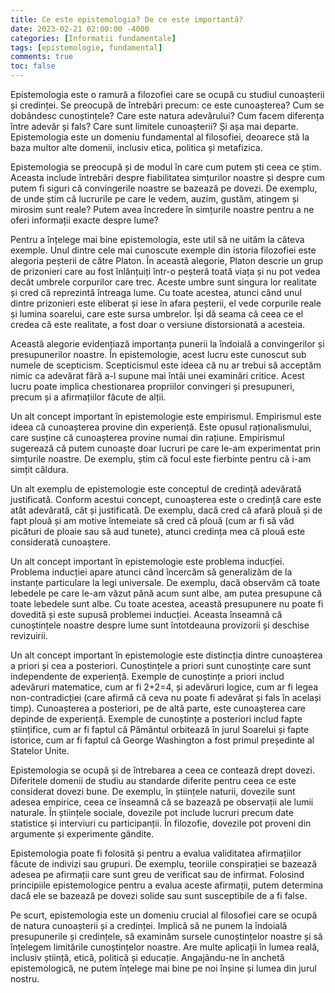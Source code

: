 ```yaml
---
title: Ce este epistemologia? De ce este importantă?
date: 2023-02-21 02:00:00 -4000
categories: [Informatii fundamentale]
tags: [epistemologie, fundamental]
comments: true
toc: false
---
```


Epistemologia este o ramură a filozofiei care se ocupă cu studiul cunoașterii și credinței. Se preocupă de întrebări precum: ce este cunoașterea? Cum se dobândesc cunoștințele? Care este natura adevărului? Cum facem diferența între adevăr și fals? Care sunt limitele cunoașterii? Și așa mai departe. Epistemologia este un domeniu fundamental al filosofiei, deoarece stă la baza multor alte domenii, inclusiv etica, politica și metafizica.

Epistemologia se preocupă și de modul în care cum putem ști ceea ce știm. Aceasta include întrebări despre fiabilitatea simțurilor noastre și despre cum putem fi siguri că convingerile noastre se bazează pe dovezi. De exemplu, de unde știm că lucrurile pe care le vedem, auzim, gustăm, atingem și mirosim sunt reale? Putem avea încredere în simțurile noastre pentru a ne oferi informații exacte despre lume?

Pentru a înțelege mai bine epistemologia, este util să ne uităm la câteva exemple. Unul dintre cele mai cunoscute exemple din istoria filozofiei este alegoria peșterii de către Platon. În această alegorie, Platon descrie un grup de prizonieri care au fost înlănțuiți într-o peșteră toată viața și nu pot vedea decât umbrele corpurilor care trec. Aceste umbre sunt singura lor realitate și cred că reprezintă întreaga lume. Cu toate acestea, atunci când unul dintre prizonieri este eliberat și iese în afara peșterii, el vede corpurile reale și lumina soarelui, care este sursa umbrelor. Își dă seama că ceea ce el credea că este realitate, a fost doar o versiune distorsionată a acesteia.

Această alegorie evidențiază importanța punerii la îndoială a convingerilor și presupunerilor noastre. În epistemologie, acest lucru este cunoscut sub numele de scepticism. Scepticismul este ideea că nu ar trebui să acceptăm nimic ca adevărat fără a-l supune mai întâi unei examinări critice. Acest lucru poate implica chestionarea propriilor convingeri și presupuneri, precum și a afirmațiilor făcute de alții.

Un alt concept important în epistemologie este empirismul. Empirismul este ideea că cunoașterea provine din experiență. Este opusul raționalismului, care susține că cunoașterea provine numai din rațiune. Empirismul sugerează că putem cunoaște doar lucruri pe care le-am experimentat prin simțurile noastre. De exemplu, știm că focul este fierbinte pentru că i-am simțit căldura.

Un alt exemplu de epistemologie este conceptul de credință adevărată justificată. Conform acestui concept, cunoașterea este o credință care este atât adevărată, cât și justificată. De exemplu, dacă cred că afară plouă și de fapt plouă și am motive întemeiate să cred că plouă (cum ar fi să văd picături de ploaie sau să aud tunete), atunci credința mea că plouă este considerată cunoaștere.

Un alt concept important în epistemologie este problema inducției. Problema inducției apare atunci când încercăm să generalizăm de la instanțe particulare la legi universale. De exemplu, dacă observăm că toate lebedele pe care le-am văzut până acum sunt albe, am putea presupune că toate lebedele sunt albe. Cu toate acestea, această presupunere nu poate fi dovedită și este supusă problemei inducției. Aceasta înseamnă că cunoștințele noastre despre lume sunt întotdeauna provizorii și deschise revizuirii.

Un alt concept important în epistemologie este distincția dintre cunoașterea a priori și cea a posteriori. Cunoștințele a priori sunt cunoștințe care sunt independente de experiență. Exemple de cunoștințe a priori includ adevăruri matematice, cum ar fi 2+2=4, și adevăruri logice, cum ar fi legea non-contradicției (care afirmă că ceva nu poate fi adevărat și fals în același timp). Cunoașterea a posteriori, pe de altă parte, este cunoașterea care depinde de experiență. Exemple de cunoștințe a posteriori includ fapte științifice, cum ar fi faptul că Pământul orbitează în jurul Soarelui și fapte istorice, cum ar fi faptul că George Washington a fost primul președinte al Statelor Unite.

Epistemologia se ocupă și de întrebarea a ceea ce contează drept dovezi. Diferitele domenii de studiu au standarde diferite pentru ceea ce este considerat dovezi bune. De exemplu, în științele naturii, dovezile sunt adesea empirice, ceea ce înseamnă că se bazează pe observații ale lumii naturale. În științele sociale, dovezile pot include lucruri precum date statistice și interviuri cu participanții. În filozofie, dovezile pot proveni din argumente și experimente gândite.

Epistemologia poate fi folosită și pentru a evalua validitatea afirmațiilor făcute de indivizi sau grupuri. De exemplu, teoriile conspirației se bazează adesea pe afirmații care sunt greu de verificat sau de infirmat. Folosind principiile epistemologice pentru a evalua aceste afirmații, putem determina dacă ele se bazează pe dovezi solide sau sunt susceptibile de a fi false.

Pe scurt, epistemologia este un domeniu crucial al filosofiei care se ocupă de natura cunoașterii și a credinței. Implică să ne punem la îndoială presupunerile și credințele, să examinăm sursele cunoștințelor noastre și să înțelegem limitările cunoștințelor noastre. Are multe aplicații în lumea reală, inclusiv știință, etică, politică și educație. Angajându-ne în anchetă epistemologică, ne putem înțelege mai bine pe noi înșine și lumea din jurul nostru.
